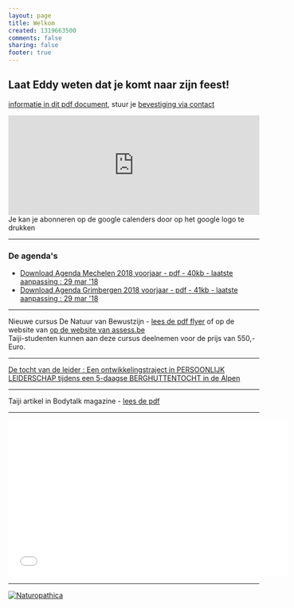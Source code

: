 ```yaml
---
layout: page
title: Welkom	
created: 1319663500
comments: false
sharing: false  
footer: true
---
```

## Laat Eddy weten dat je komt naar zijn feest!
[informatie in dit pdf document](/flyers/180911_Feest.pdf), stuur je [bevestiging via contact](contact.html) 

<iframe src="https://calendar.google.com/calendar/embed?showTitle=0&amp;showNav=0&amp;showDate=0&amp;showPrint=0&amp;showTabs=0&amp;showCalendars=0&amp;showTz=0&amp;mode=AGENDA&amp;height=200&amp;wkst=2&amp;hl=nl&amp;bgcolor=%23FFFFFF&amp;src=eddypresent.website%40gmail.com&amp;color=%232F6309&amp;src=bnt52stornmaupomm1p01afrt0%40group.calendar.google.com&amp;color=%23125A12&amp;src=sv4bkhqqsf8snmhcjmhj8hqma4%40group.calendar.google.com&amp;color=%235F6B02&amp;ctz=Europe%2FBrussels" style="border-width:0" width="100%" height="200" frameborder="0" scrolling="no"></iframe>
Je kan je abonneren op de google calenders door op het google logo te drukken

---

### De agenda's

* [Download Agenda Mechelen 2018 voorjaar - pdf - 40kb - laatste aanpassing : 29 mar '18](/flyers/Agenda_Mechelen_2018_voorjaar.pdf)
* [Download Agenda Grimbergen 2018 voorjaar - pdf - 41kb - laatste aanpassing : 29 mar '18](/flyers/Agenda_Grimbergen_2018_voorjaar.pdf)

---
Nieuwe cursus De Natuur van Bewustzijn - [lees de pdf flyer](/flyers/2018_NatuurVanBewustzijn.pdf) of op de website van 
[op de website van assess.be](http://www.assess.be/programmas/de-natuur-van-bewustzijn/?fromEddyPresent)  
Taiji-studenten kunnen aan deze cursus deelnemen voor de prijs van 550,- Euro.

---

[De tocht van de leider : Een ontwikkelingstraject in PERSOONLIJK LEIDERSCHAP tijdens een 5-daagse BERGHUTTENTOCHT in de Alpen](http://www.assess.be/programmas/tocht-van-de-leider/?fromEddyPresent)

---
Taiji artikel in Bodytalk magazine - [lees de pdf](/flyers/TaiChi_voor_lichaam_en_geest_bodytalk.PDF)

---
<iframe width="560"  height="315" src="//www.youtube.com/embed/bjQ3ZA9TKTk?rel=0" frameborder="0" allowfullscreen></iframe>

---

[![Naturopathica](/images/naturopathica.jpg)](http://www.naturopathica.be/)